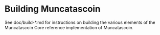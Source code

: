 Building Muncatascoin
================

See doc/build-*.md for instructions on building the various
elements of the Muncatascoin Core reference implementation of Muncatascoin.
